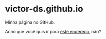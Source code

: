 # victor-ds.github.io
Minha página no GitHub.

Acho que você quis ir para <a href="http://victor-ds.github.io/">este endereço</a>, não?

